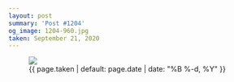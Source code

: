 ```yaml
---
layout: post
summary: 'Post #1204'
og_image: 1204-960.jpg
taken: September 21, 2020
---
```


<figure class="post">
 <img sizes="(min-width: 700px) 50vw, calc(100vw - 2rem)" src="{{ site.assets_url }}/1204-480.jpg" srcset="{{ site.assets_url }}/1204-240.jpg 240w, {{ site.assets_url }}/1204-480.jpg 480w, {{ site.assets_url }}/1204-720.jpg 720w, {{ site.assets_url }}/1204-960.jpg 960w"/>
 <figcaption>
  <time>
   {{ page.taken | default: page.date | date: "%B %-d, %Y" }}
  </time>
 </figcaption>
</figure>
